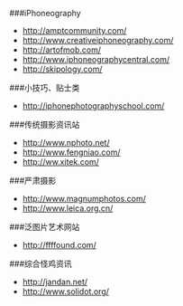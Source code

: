 ###iPhoneography
- http://amptcommunity.com/
- http://www.creativeiphoneography.com/
- http://artofmob.com/
- http://www.iphoneographycentral.com/
- http://skipology.com/

###小技巧、贴士类
- http://iphonephotographyschool.com/

###传统摄影资讯站
- http://www.nphoto.net/
- http://www.fengniao.com/
- http://ww.xitek.com/

###严肃摄影
- http://www.magnumphotos.com/
- http://www.leica.org.cn/

###泛图片艺术网站
- http://ffffound.com/

###综合怪鸡资讯
- http://jandan.net/
- http://www.solidot.org/
